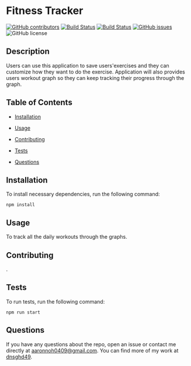 # Fitness Tracker
  [![GitHub contributors](https://img.shields.io/github/contributors/dnsghd49/workoutTrackk.svg)](https://GitHub.com/dnsghd49/workoutTrackk/graphs/contributors/)
  [![Build Status](https://img.shields.io/github/forks/dnsghd49/workoutTrackk.svg)](https://github.com/dnsghd49/workoutTrackk/network/)
  [![Build Status](https://img.shields.io/github/stars/dnsghd49/workoutTrackk.svg)](https://github.com/dnsghd49/workoutTrackk/)
  [![GitHub issues](https://img.shields.io/github/issues/dnsghd49/workoutTrackk.svg)](https://GitHub.com/dnsghd49/workoutTrackk/issues/)
  ![GitHub license](https://img.shields.io/badge/license-MIT-blue.svg)


## Description

Users can use this application to save users'exercises and they can customize how they want to do the exercise. Application will also provides users workout graph so they can keep tracking their progress through the graph.

## Table of Contents 

* [Installation](#installation)

* [Usage](#usage)

* [Contributing](#contributing)

* [Tests](#tests)

* [Questions](#questions)

## Installation

To install necessary dependencies, run the following command:

```
npm install
```

## Usage

To track all the daily workouts through the graphs.


  
## Contributing

.

## Tests

To run tests, run the following command:

```
npm run start
```

## Questions

If you have any questions about the repo, open an issue or contact me directly at aaronnoh0409@gmail.com. You can find more of my work at [dnsghd49](https://github.com/dnsghd49/).
